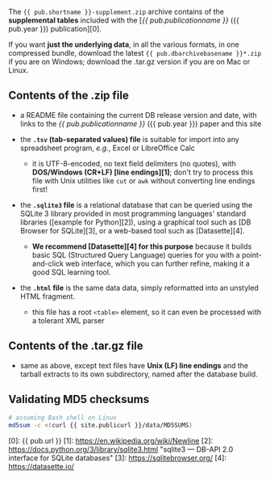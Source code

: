 The `{{ pub.shortname }}-supplement.zip` archive contains of the **supplemental tables**
included with the [_{{ pub.publicationname }}_ ({{ pub.year }}) publication][0].

If you want **just the underlying data**, in all the various formats, in one
compressed bundle, download the latest `{{ pub.dbarchivebasename }}*.zip` if you are on
Windows; download the .tar.gz version if you are on Mac or Linux.

## Contents of the .zip file

* a README file containing the current DB release version and date, with links
  to the <em>{{ pub.publicationname }}</em> ({{ pub.year }}) paper and this site

* the **`.tsv` (tab-separated values) file** is suitable for import into any
  spreadsheet program, *e.g.*, Excel or LibreOffice Calc

    * it is UTF-8-encoded, no text field delimiters (no quotes), with
      **DOS/Windows (CR+LF) [line endings][1]**; don't try to process this file
      with Unix utilities like `cut` or `awk` without converting line endings
      first!

* the **`.sqlite3` file** is a relational database that can be queried
  using the SQLite 3 library provided in most programming languages' standard
  libraries ([example for Python][2]), using a graphical tool such as
  [DB Browser for SQLite][3], or a web-based tool such as [Datasette][4].

    * **We recommend [Datasette][4] for this purpose** because it builds basic
      SQL (Structured Query Language) queries for you with a point-and-click
      web interface, which you can further refine, making it a good SQL
      learning tool.

* the **`.html` file** is the same data data, simply reformatted into an unstyled
  HTML fragment.

    * this file has a root `<table>` element, so it can even be processed
      with a tolerant XML parser

## Contents of the .tar.gz file

* same as above, except text files have **Unix (LF) line endings** and the
  tarball extracts to its own subdirectory, named after the database build.

## Validating MD5 checksums

```bash
# assuming Bash shell on Linux
md5sum -c <(curl {{ site.publicurl }}/data/MD5SUMS)
```

[0]: {{ pub.url }}
[1]: https://en.wikipedia.org/wiki/Newline
[2]: https://docs.python.org/3/library/sqlite3.html "sqlite3 — DB-API 2.0 interface for SQLite databases"
[3]: https://sqlitebrowser.org/
[4]: https://datasette.io/
